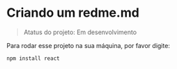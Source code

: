 # Criando um redme.md 

> Atatus do projeto: Em desenvolvimento

Para rodar esse projeto na sua máquina, por favor digite: 

```
npm install react

```

